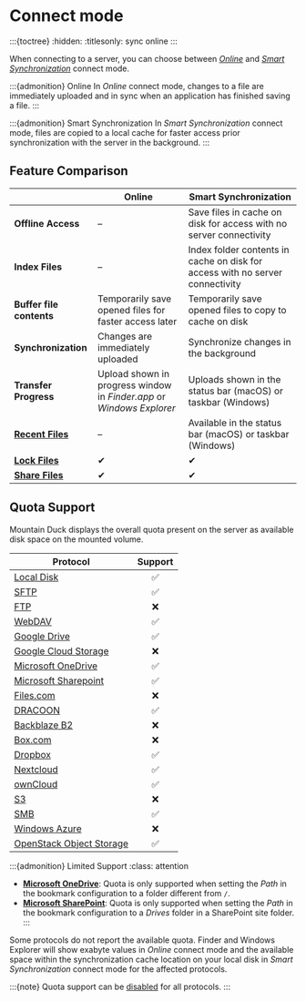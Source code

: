 Connect mode
===

:::{toctree}
:hidden:
:titlesonly:
sync
online
:::

When connecting to a server, you can choose between *[Online](online.md)* and *[Smart Synchronization](sync.md)* connect
mode.

:::{admonition} Online
In _Online_ connect mode, changes to a file are immediately uploaded and in sync when an application has finished saving a file.
:::

:::{admonition} Smart Synchronization
In _Smart Synchronization_ connect mode, files are copied to a local cache for faster access prior synchronization with the server in the background.
:::

## Feature Comparison

|                                          | **Online**                                                            | **Smart Synchronization**                                                     |
|------------------------------------------|-----------------------------------------------------------------------|-------------------------------------------------------------------------------|
| **Offline Access**                       | –                                                                     | Save files in cache on disk for access with no server connectivity            |
| **Index Files**                          | –                                                                     | Index folder contents in cache on disk for access with no server connectivity |
| **Buffer file contents**                 | ︎Temporarily save opened files for faster access later                | Temporarily save opened files to copy to cache on disk                        |
| **Synchronization**                      | Changes are immediately uploaded                                      | Synchronize changes in the background                                         |
| **Transfer Progress**                    | Upload shown in progress window in _Finder.app_ or _Windows Explorer_ | Uploads shown in the status bar (macOS) or taskbar (Windows)                  |
| **[Recent Files](sync.md#recent-files)** | –                                                                     | Available in the status bar (macOS) or taskbar (Windows)                      |
| **[Lock Files](../locking.md)**          | ✔︎                                                                    | ✔                                                                             |
| **[Share Files](../share.md)**           | ✔                                                                     | ✔                                                                             |

## Quota Support

Mountain Duck displays the overall quota present on the server as available disk space on the mounted volume.

| Protocol                 | Support |
|--------------------------| :---: |
| [Local Disk](../../protocols/index.md#local-disk)  | ✅ |
| [SFTP](../../protocols/sftp/index.md#free-space-calculation-is-incorrect)  | ✅ |
| [FTP](../../protocols/ftp.md)                      | ❌ |
| [WebDAV](../../protocols/webdav/index.md)			 | ✅ |
| [Google Drive](../../protocols/googledrive.md)     | ✅ |
| [Google Cloud Storage](../../protocols/googlecloudstorage.md)  | ❌ |
| [Microsoft OneDrive](../../protocols/onedrive.md#quota)  | ✅ |
| [Microsoft Sharepoint](../../protocols/sharepoint.md#quota)  | ✅ |
| [Files.com](../../protocols/files.com.md)          | ❌ |
| [DRACOON](../../protocols/dracoon.md)              | ✅ |
| [Backblaze B2](../../protocols/b2.md)              | ❌ |
| [Box.com](../../protocols/box.md)                  | ❌ |
| [Dropbox](../../protocols/dropbox.md)              | ✅ |
| [Nextcloud](../../protocols/webdav/nextcloud.md)   | ✅ |
| [ownCloud](../../protocols/webdav/nextcloud.md)    | ✅ |
| [S3](../../protocols/s3/index.md)                  | ❌ |
| [SMB](../../protocols/smb.md)                      | ✅ |
| [Windows Azure ](../../protocols/azure.md)         | ❌ |
| [OpenStack Object Storage](../../protocols/openstack/index.md)  | ✅ |

:::{admonition} Limited Support
:class: attention

- **[Microsoft OneDrive](../../protocols/onedrive.md#quota)**: Quota is only supported when setting the *Path* in the bookmark configuration to a folder different from `/`.
- **[Microsoft SharePoint](../../protocols/sharepoint.md#quota)**: Quota is only supported when setting the *Path* in the bookmark configuration to a *Drives* folder in a SharePoint site folder.
:::

Some protocols do not report the available quota. Finder and Windows Explorer will show exabyte values in *Online* connect mode and the available space within the synchronization cache location on your local disk in *Smart Synchronization* connect mode for the affected protocols.

:::{note}
Quota support can be [disabled](../../protocols/sftp/index.md#free-space-calculation-is-incorrect) for all protocols.
:::